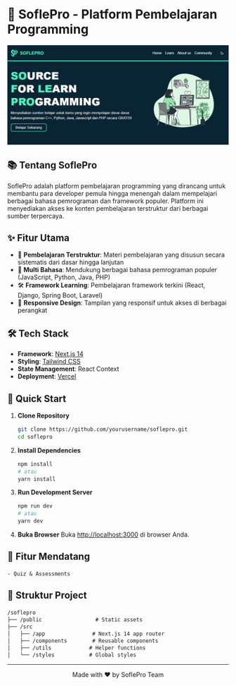 # 🚀 SoflePro - Platform Pembelajaran Programming

![SoflePro Banner](public/images/banner.png)

## 📚 Tentang SoflePro

SoflePro adalah platform pembelajaran programming yang dirancang untuk membantu para developer pemula hingga menengah dalam mempelajari berbagai bahasa pemrograman dan framework populer. Platform ini menyediakan akses ke konten pembelajaran terstruktur dari berbagai sumber terpercaya.

## ✨ Fitur Utama

- 🎯 **Pembelajaran Terstruktur**: Materi pembelajaran yang disusun secara sistematis dari dasar hingga lanjutan
- 🔄 **Multi Bahasa**: Mendukung berbagai bahasa pemrograman populer (JavaScript, Python, Java, PHP)
- 🛠 **Framework Learning**: Pembelajaran framework terkini (React, Django, Spring Boot, Laravel)
- 📱 **Responsive Design**: Tampilan yang responsif untuk akses di berbagai perangkat



## 🛠 Tech Stack

- **Framework**: [Next.js 14](https://nextjs.org/)
- **Styling**: [Tailwind CSS](https://tailwindcss.com/)
- **State Management**: React Context
- **Deployment**: [Vercel](https://vercel.com)

## 🚀 Quick Start

1. **Clone Repository**
   ```bash
   git clone https://github.com/yourusername/soflepro.git
   cd soflepro
   ```

2. **Install Dependencies**
   ```bash
   npm install
   # atau
   yarn install
   ```

3. **Run Development Server**
   ```bash
   npm run dev
   # atau
   yarn dev
   ```

4. **Buka Browser**
   Buka [http://localhost:3000](http://localhost:3000) di browser Anda.


## 🌟 Fitur Mendatang

    - Quiz & Assessments

## 📁 Struktur Project

```
/soflepro
├── /public                 # Static assets
├── /src
│   ├── /app               # Next.js 14 app router
│   ├── /components        # Reusable components
│   ├── /utils            # Helper functions
│   └── /styles           # Global styles
```


---

<p align="center">Made with ❤️ by SoflePro Team</p>